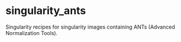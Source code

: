 # singularity_ants
Singularity recipes for singularity images containing ANTs (Advanced Normalization Tools).
